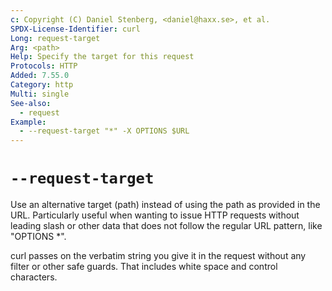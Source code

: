 ```yaml
---
c: Copyright (C) Daniel Stenberg, <daniel@haxx.se>, et al.
SPDX-License-Identifier: curl
Long: request-target
Arg: <path>
Help: Specify the target for this request
Protocols: HTTP
Added: 7.55.0
Category: http
Multi: single
See-also:
  - request
Example:
  - --request-target "*" -X OPTIONS $URL
---
```


# `--request-target`

Use an alternative target (path) instead of using the path as provided in the
URL. Particularly useful when wanting to issue HTTP requests without leading
slash or other data that does not follow the regular URL pattern, like
"OPTIONS *".

curl passes on the verbatim string you give it in the request without any
filter or other safe guards. That includes white space and control characters.
